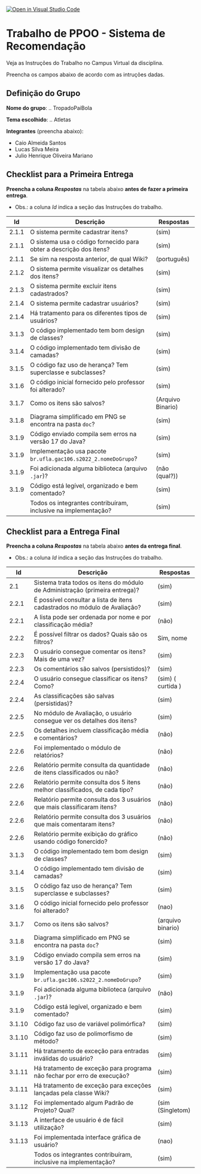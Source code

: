 [![Open in Visual Studio Code](https://classroom.github.com/assets/open-in-vscode-c66648af7eb3fe8bc4f294546bfd86ef473780cde1dea487d3c4ff354943c9ae.svg)](https://classroom.github.com/online_ide?assignment_repo_id=9665964&assignment_repo_type=AssignmentRepo)
# Trabalho de PPOO - Sistema de Recomendação

Veja as Instruções do Trabalho no Campus Virtual da disciplina.

Preencha os campos abaixo de acordo com as intruções dadas.

## Definição do Grupo

**Nome do grupo**: .. TropadoPaiBola

**Tema escolhido**: .. Atletas

**Integrantes** (preencha abaixo):

- Caio Almeida Santos
- Lucas Silva Meira
- Julio Henrique Oliveira Mariano


## Checklist para a Primeira Entrega

**Preencha a coluna _Respostas_** na tabela abaixo **antes de fazer a primeira entrega**.

- Obs.: a coluna _Id_ indica a seção das Instruções do trabalho.

|  Id   |  Descrição                                                         | Respostas | 
|-------|--------------------------------------------------------------------|-----------|
| 2.1.1 | O sistema permite cadastrar itens?                                 | (sim)     |
| 2.1.1 | O sistema usa o código fornecido para obter a descrição dos itens? | (sim)     |
| 2.1.1 | Se sim na resposta anterior, de qual Wiki?                         |(português)|
| 2.1.2 | O sistema permite visualizar os detalhes dos itens?                | (sim)     |
| 2.1.3 | O sistema permite excluir itens cadastrados?                       | (sim)     |
| 2.1.4 | O sistema permite cadastrar usuários?                              | (sim)     |
| 2.1.4 | Há tratamento para os diferentes tipos de usuários?                | (sim)     |
| 3.1.3 | O código implementado tem bom design de classes?                   | (sim)     |
| 3.1.4 | O código implementado tem divisão de camadas?                      | (sim)     |
| 3.1.5 | O código faz uso de herança? Tem superclasse e subclasses?         | (sim)     |
| 3.1.6 | O código inicial fornecido pelo professor foi alterado?            | (sim)     |
| 3.1.7 | Como os itens são salvos?                                          | (Arquivo Binario) |
| 3.1.8 | Diagrama simplificado em PNG se encontra na pasta `doc`?           | (sim) |
| 3.1.9 | Código enviado compila sem erros na versão 17 do Java?             | (sim) |
| 3.1.9 | Implementação usa pacote `br.ufla.gac106.s2022_2.nomeDoGrupo`?     | (sim) |
| 3.1.9 | Foi adicionada alguma biblioteca (arquivo `.jar`)?                 | (não (qual?)) |
| 3.1.9 | Código está legível, organizado e bem comentado?                   | (sim) |
|       | Todos os integrantes contribuíram, inclusive na implementação?     | (sim) |

## Checklist para a Entrega Final

**Preencha a coluna _Respostas_** na tabela abaixo **antes da entrega final**.

- Obs.: a coluna _Id_ indica a seção das Instruções do trabalho.

|  Id   |  Descrição                                                                  | Respostas | 
|-------|-----------------------------------------------------------------------------|-----------|
| 2.1   | Sistema trata todos os itens do módulo de Administração (primeira entrega)? | (sim)|
| 2.2.1 | É possível consultar a lista de itens cadastrados no módulo de Avaliação?   | (sim) |
| 2.2.1 | A lista pode ser ordenada por nome e por classificação média?               | (não) |
| 2.2.2 | É possível filtrar os dados? Quais são os filtros?                          | Sim, nome |
| 2.2.3 | O usuário consegue comentar os itens? Mais de uma vez?                      | (sim) |
| 2.2.3 | Os comentários são salvos (persistidos)?                                    | (sim) |
| 2.2.4 | O usuário consegue classificar os itens? Como?                              | (sim) ( curtida ) |
| 2.2.4 | As classificações são salvas (persistidas)?                                 | (sim) |
| 2.2.5 | No módulo de Avaliação, o usuário consegue ver os detalhes dos itens?       | (sim) |
| 2.2.5 | Os detalhes incluem classificação média e comentários?                      | (não) |
| 2.2.6 | Foi implementado o módulo de relatórios?                                    | (não) |
| 2.2.6 | Relatório permite consulta da quantidade de itens classificados ou não?     | (não) |
| 2.2.6 | Relatório permite consulta dos 5 itens melhor classificados, de cada tipo?  | (não) |
| 2.2.6 | Relatório permite consulta dos 3 usuários que mais classificaram itens?     | (não) |
| 2.2.6 | Relatório permite consulta dos 3 usuários que mais comentaram itens?        | (não) |
| 2.2.6 | Relatório permite exibição do gráfico usando código fonercido?              | (não) |
| 3.1.3 | O código implementado tem bom design de classes?                   | (sim) |
| 3.1.4 | O código implementado tem divisão de camadas?                      | (sim) |
| 3.1.5 | O código faz uso de herança? Tem superclasse e subclasses?         | (sim) |
| 3.1.6 | O código inicial fornecido pelo professor foi alterado?            | (nao) |
| 3.1.7 | Como os itens são salvos?                                          | (arquivo binario) |
| 3.1.8 | Diagrama simplificado em PNG se encontra na pasta `doc`?           | (sim) |
| 3.1.9 | Código enviado compila sem erros na versão 17 do Java?             | (sim) |
| 3.1.9 | Implementação usa pacote `br.ufla.gac106.s2022_2.nomeDoGrupo`?     | (sim) |
| 3.1.9 | Foi adicionada alguma biblioteca (arquivo `.jar`)?                 | (não) |
| 3.1.9 | Código está legível, organizado e bem comentado?                   | (sim) |
| 3.1.10| Código faz uso de variável polimórfica?                            | (sim) |
| 3.1.10| Código faz uso de polimorfismo de método?                          | (sim) |
| 3.1.11| Há tratamento de exceção para entradas inválidas do usuário?       | (sim) |
| 3.1.11| Há tratamento de exceção para programa não fechar por erro de execução? | (sim) |
| 3.1.11| Há tratamento de exceção para exceções lançadas pela classe Wiki?  | (sim) |
| 3.1.12| Foi implementado algum Padrão de Projeto? Qual?                    | (sim (Singletom) |
| 3.1.13| A interface de usuário é de fácil utilização?                      | (sim) |
| 3.1.13| Foi implementada interface gráfica de usuário?                     | (nao) |
|       | Todos os integrantes contribuíram, inclusive na implementação?     | (sim) |
